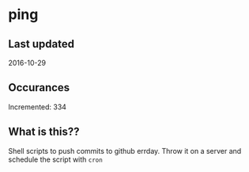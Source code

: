 # ping

## Last updated
2016-10-29

## Occurances
Incremented: 334

## What is this?? 
Shell scripts to push commits to github errday. Throw it on a server and schedule the script with `cron`
